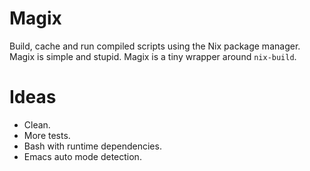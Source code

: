 
# Magix

Build, cache and run compiled scripts using the Nix package manager. Magix is
simple and stupid. Magix is a tiny wrapper around `nix-build`.


# Ideas

-   Clean.
-   More tests.
-   Bash with runtime dependencies.
-   Emacs auto mode detection.

